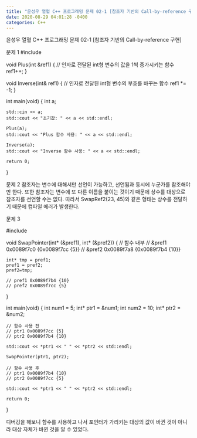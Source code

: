 ```yaml
---
title: "윤성우 열혈 C++ 프로그래밍 문제 02-1 [참조자 기반의 Call-by-reference 구현]"
date: 2020-08-29 04:01:28 -0400
categories: C++
---
```


윤성우 열혈 C++ 프로그래밍 문제 02-1 [참조자 기반의 Call-by-reference 구현]

문제 1
#include <iostream>

void Plus(int &ref1) {   // 인자로 전달된 int형 변수의 값을 1씩 증가시키는 함수
	ref1++;
}

void Inverse(int& ref1) {   // 인자로 전달된 int형 변수의 부호를 바꾸는 함수
	ref1 *= -1;
}

int main(void) {
	int a;

	std::cin >> a;
	std::cout << "초기값: " << a << std::endl;

	Plus(a);
	std::cout << "Plus 함수 사용: " << a << std::endl;

	Inverse(a);
	std::cout << "Inverse 함수 사용: " << a << std::endl;

	return 0;
}



문제 2
참조자는 변수에 대해서만 선언이 가능하고, 선언됨과 동시에 누군가를 참조해야만 한다. 
또한 참조자는 변수에 또 다른 이름을 붙이는 것이기 때문에 상수를 대상으로 참조자를 선언할 수는 없다.
따라서 SwapRef2(23, 45)와 같은 형태는 상수를 전달하기 때문에 컴파일 에러가 발생한다.



문제 3

#include <iostream>

void SwapPointer(int* (&pref1), int* (&pref2)) {
	// 함수 내부
	// &pref1 0x0089f7c0 {0x0089f7cc {5}}
	// &pref2 0x0089f7a8 {0x0089f7b4 {10}}

	int* tmp = pref1;
	pref1 = pref2;
	pref2=tmp;

	// pref1 0x0089f7b4 {10}
	// pref2 0x0089f7cc {5}
}

int main(void) {
	int num1 = 5;
	int* ptr1 = &num1;
	int num2 = 10;
	int* ptr2 = &num2;   

	// 함수 사용 전
	// ptr1 0x0089f7cc {5}
	// ptr2 0x0089f7b4 {10}

	std::cout << *ptr1 << " " << *ptr2 << std::endl;

	SwapPointer(ptr1, ptr2);

	// 함수 사용 후
	// ptr1 0x0089f7b4 {10}
	// ptr2 0x0089f7cc {5}

	std::cout << *ptr1 << " " << *ptr2 << std::endl;

	return 0;
}

디버깅을 해보니 함수를 사용하고 나서 포인터가 가리키는 대상의 값이 바뀐 것이 아니라 대상 자체가 바뀐 것을 알 수 있었다.
